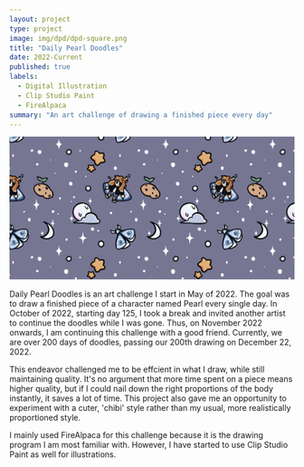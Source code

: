 ```yaml
---
layout: project
type: project
image: img/dpd/dpd-square.png
title: "Daily Pearl Doodles"
date: 2022-Current
published: true
labels:
  - Digital Illustration
  - Clip Studio Paint
  - FireAlpaca
summary: "An art challenge of drawing a finished piece every day"
---
```


<img class="img-fluid" src="../img/dpd/dpd-header.png">

Daily Pearl Doodles is an art challenge I start in May of 2022. The goal was to draw a finished piece of a character named Pearl every single day. In October of 2022, starting day 125, I took a break and invited another artist to continue the doodles while I was gone. Thus, on November 2022 onwards, I am continuing this challenge with a good friend. Currently, we are over 200 days of doodles, passing our 200th drawing on December 22, 2022.

This endeavor challenged me to be effcient in what I draw, while still maintaining quality. It's no argument that more time spent on a piece means higher quality, but if I could nail down the right proportions of the body instantly, it saves a lot of time. This project also gave me an opportunity to experiment with a cuter, 'chibi' style rather than my usual, more realistically proportioned style.

I mainly used FireAlpaca for this challenge because it is the drawing program I am most familiar with. However, I have started to use Clip Studio Paint as well for illustrations.
